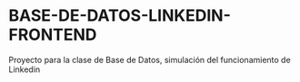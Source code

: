 # BASE-DE-DATOS-LINKEDIN-FRONTEND
Proyecto para la clase de Base de Datos, simulación del funcionamiento de Linkedin
